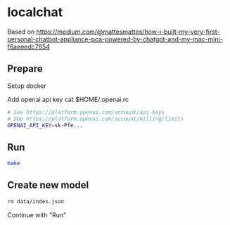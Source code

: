 # localchat

Based on https://medium.com/@mattesmattes/how-i-built-my-very-first-personal-chatbot-appliance-pca-powered-by-chatgpt-and-my-mac-mini-f6aeeedc7654

## Prepare

Setup docker

Add openai api key
cat $HOME/.openai.rc

```bash
# See https://platform.openai.com/account/api-keys
# See https://platform.openai.com/account/billing/limits
OPENAI_API_KEY=sk-Pfe...
```

## Run

```bash
make
```

## Create new model

```bash
rm data/index.json
```

Continue with "Run"
